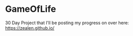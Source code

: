 # GameOfLife

30 Day Project that I'll be posting my progress on over here: https://zealen.github.io/
